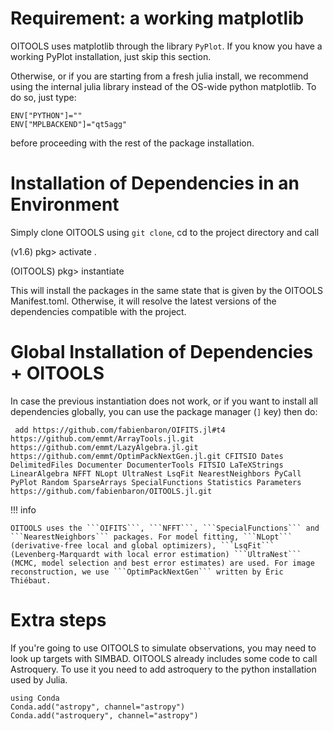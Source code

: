 # Requirement: a working matplotlib

OITOOLS uses matplotlib through the library ```PyPlot```.
If you know you have a working PyPlot installation, just skip this section.

Otherwise, or if you are starting from a fresh julia install, we recommend using the internal julia library instead of the OS-wide python matplotlib. To do so, just type:
```
ENV["PYTHON"]=""
ENV["MPLBACKEND"]="qt5agg"
```
before proceeding with the rest of the package installation.

# Installation of Dependencies in an Environment

Simply clone OITOOLS using ```git clone```, cd to the project directory and call

(v1.6) pkg> activate .

(OITOOLS) pkg> instantiate

This will install the packages in the same state that is given by the OITOOLS Manifest.toml. Otherwise, it will resolve the latest versions of the dependencies compatible with the project.

# Global Installation of Dependencies + OITOOLS

In case the previous instantiation does not work, or if you want to install all dependencies globally, you can use the package manager (```]``` key) then do:

``` add https://github.com/fabienbaron/OIFITS.jl#t4 https://github.com/emmt/ArrayTools.jl.git https://github.com/emmt/LazyAlgebra.jl.git https://github.com/emmt/OptimPackNextGen.jl.git CFITSIO Dates DelimitedFiles Documenter DocumenterTools FITSIO LaTeXStrings LinearAlgebra NFFT NLopt UltraNest LsqFit NearestNeighbors PyCall PyPlot Random SparseArrays SpecialFunctions Statistics Parameters https://github.com/fabienbaron/OITOOLS.jl.git```

!!! info

    OITOOLS uses the ```OIFITS```, ```NFFT```, ```SpecialFunctions``` and ```NearestNeighbors``` packages. For model fitting, ```NLopt``` (derivative-free local and global optimizers), ```LsqFit``` (Levenberg-Marquardt with local error estimation) ```UltraNest``` (MCMC, model selection and best error estimates) are used. For image reconstruction, we use ```OptimPackNextGen``` written by Éric Thiébaut.


# Extra steps

If you're going to use OITOOLS to simulate observations, you may need to look up targets with SIMBAD. OITOOLS already includes some code to call Astroquery. To use it you need to add astroquery to the python installation used by Julia.

```    
using Conda
Conda.add("astropy", channel="astropy")
Conda.add("astroquery", channel="astropy")
```
